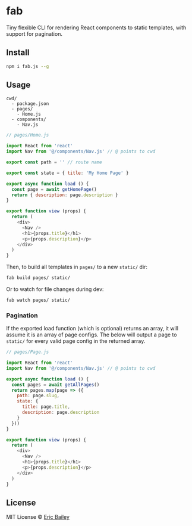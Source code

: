 # fab
Tiny flexible CLI for rendering React components to static templates, with
support for pagination.

## Install
```bash
npm i fab.js --g
```

## Usage
```
cwd/
  - package.json
  - pages/
    - Home.js
  - components/
    - Nav.js
```
```javascript
// pages/Home.js

import React from 'react'
import Nav from '@/components/Nav.js' // @ points to cwd

export const path = '' // route name

export const state = { title: 'My Home Page' }

export async function load () {
  const page = await getHomePage()
  return { description: page.description }
}

export function view (props) {
  return (
    <div>
      <Nav />
      <h1>{props.title}</h1>
      <p>{props.description}</p>
    </div>
  )
}
```
Then, to build all templates in `pages/` to a new `static/` dir:
```bash
fab build pages/ static/
```
Or to watch for file changes during dev:
```bash
fab watch pages/ static/
```

### Pagination
If the exported load function (which is optional) returns an array, it will
assume it is an array of page configs. The below will output a page to `static/`
for every valid page config in the returned array.
```javascript
// pages/Page.js

import React from 'react'
import Nav from '@/components/Nav.js' // @ points to cwd

export async function load () {
  const pages = await getAllPages()
  return pages.map(page => ({
    path: page.slug,
    state: {
      title: page.title,
      description: page.description
    }
  }))
}

export function view (props) {
  return (
    <div>
      <Nav />
      <h1>{props.title}</h1>
      <p>{props.description}</p>
    </div>
  )
}
```

## License
MIT License © [Eric Bailey](https://estrattonbailey.com)
